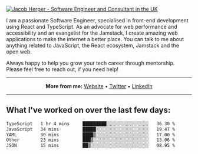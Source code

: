 [![Jacob Herper - Software Engineer and Consultant in the UK](https://res.cloudinary.com/jacobherper/image/upload/v1641506277/gh-image.png)](https://jacobherper.com/)

I am a passionate Software Engineer, specialised in front-end development using React and TypeScript. As an advocate for web performance and accessibility and an evangelist for the Jamstack, I create amazing web applications to make the internet a better place. You can talk to me about anything related to JavaScript, the React ecosystem, Jamstack and the open web.

Always happy to help you grow your tech career through mentorship. Please feel free to reach out, if you need help!

---

<p align="center">
  <strong>More from me:</strong> 
  <a href="https://jacobherper.com/">Website</a> •
  <a href="https://twitter.com/intent/follow?screen_name=jakeherp&tw_p=followbutton">Twitter</a> •
  <a href="https://www.linkedin.com/in/jacobherper/">LinkedIn</a>
</p>

---

## What I've worked on over the last few days:

<!--START_SECTION:waka-->

```txt
TypeScript   1 hr 4 mins     █████████░░░░░░░░░░░░░░░░   36.30 %
JavaScript   34 mins         █████░░░░░░░░░░░░░░░░░░░░   19.47 %
YAML         30 mins         ████▒░░░░░░░░░░░░░░░░░░░░   17.00 %
Other        23 mins         ███▒░░░░░░░░░░░░░░░░░░░░░   13.06 %
JSON         15 mins         ██▒░░░░░░░░░░░░░░░░░░░░░░   08.95 %
```

<!--END_SECTION:waka-->
